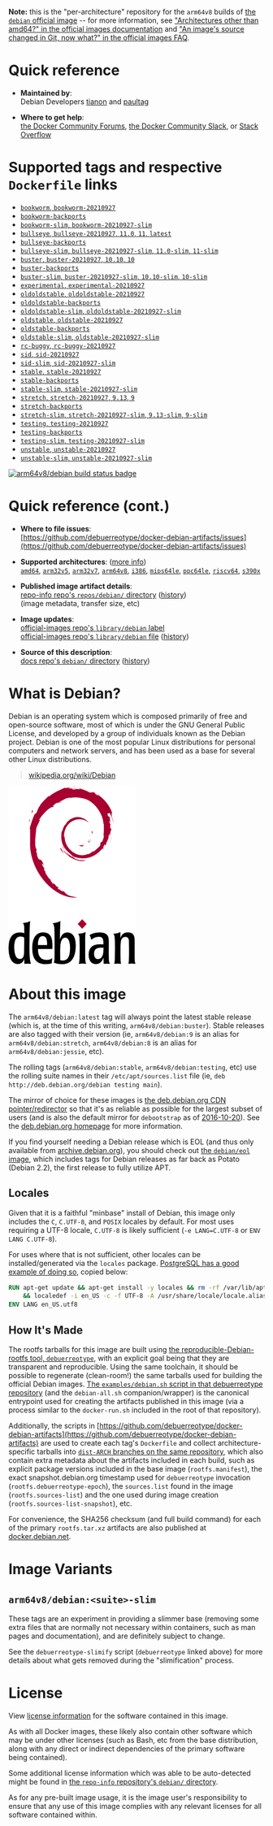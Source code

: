 <!--

********************************************************************************

WARNING:

    DO NOT EDIT "debian/README.md"

    IT IS AUTO-GENERATED

    (from the other files in "debian/" combined with a set of templates)

********************************************************************************

-->

**Note:** this is the "per-architecture" repository for the `arm64v8` builds of [the `debian` official image](https://hub.docker.com/_/debian) -- for more information, see ["Architectures other than amd64?" in the official images documentation](https://github.com/docker-library/official-images#architectures-other-than-amd64) and ["An image's source changed in Git, now what?" in the official images FAQ](https://github.com/docker-library/faq#an-images-source-changed-in-git-now-what).

# Quick reference

-	**Maintained by**:  
	Debian Developers [tianon](https://qa.debian.org/developer.php?login=tianon) and [paultag](https://qa.debian.org/developer.php?login=paultag)

-	**Where to get help**:  
	[the Docker Community Forums](https://forums.docker.com/), [the Docker Community Slack](https://dockr.ly/slack), or [Stack Overflow](https://stackoverflow.com/search?tab=newest&q=docker)

# Supported tags and respective `Dockerfile` links

-	[`bookworm`, `bookworm-20210927`](https://github.com/debuerreotype/docker-debian-artifacts/blob/9680c51ff8c529af3cf6302e4bc6444a81a96076/bookworm/Dockerfile)
-	[`bookworm-backports`](https://github.com/debuerreotype/docker-debian-artifacts/blob/9680c51ff8c529af3cf6302e4bc6444a81a96076/bookworm/backports/Dockerfile)
-	[`bookworm-slim`, `bookworm-20210927-slim`](https://github.com/debuerreotype/docker-debian-artifacts/blob/9680c51ff8c529af3cf6302e4bc6444a81a96076/bookworm/slim/Dockerfile)
-	[`bullseye`, `bullseye-20210927`, `11.0`, `11`, `latest`](https://github.com/debuerreotype/docker-debian-artifacts/blob/9680c51ff8c529af3cf6302e4bc6444a81a96076/bullseye/Dockerfile)
-	[`bullseye-backports`](https://github.com/debuerreotype/docker-debian-artifacts/blob/9680c51ff8c529af3cf6302e4bc6444a81a96076/bullseye/backports/Dockerfile)
-	[`bullseye-slim`, `bullseye-20210927-slim`, `11.0-slim`, `11-slim`](https://github.com/debuerreotype/docker-debian-artifacts/blob/9680c51ff8c529af3cf6302e4bc6444a81a96076/bullseye/slim/Dockerfile)
-	[`buster`, `buster-20210927`, `10.10`, `10`](https://github.com/debuerreotype/docker-debian-artifacts/blob/9680c51ff8c529af3cf6302e4bc6444a81a96076/buster/Dockerfile)
-	[`buster-backports`](https://github.com/debuerreotype/docker-debian-artifacts/blob/9680c51ff8c529af3cf6302e4bc6444a81a96076/buster/backports/Dockerfile)
-	[`buster-slim`, `buster-20210927-slim`, `10.10-slim`, `10-slim`](https://github.com/debuerreotype/docker-debian-artifacts/blob/9680c51ff8c529af3cf6302e4bc6444a81a96076/buster/slim/Dockerfile)
-	[`experimental`, `experimental-20210927`](https://github.com/debuerreotype/docker-debian-artifacts/blob/9680c51ff8c529af3cf6302e4bc6444a81a96076/experimental/Dockerfile)
-	[`oldoldstable`, `oldoldstable-20210927`](https://github.com/debuerreotype/docker-debian-artifacts/blob/9680c51ff8c529af3cf6302e4bc6444a81a96076/oldoldstable/Dockerfile)
-	[`oldoldstable-backports`](https://github.com/debuerreotype/docker-debian-artifacts/blob/9680c51ff8c529af3cf6302e4bc6444a81a96076/oldoldstable/backports/Dockerfile)
-	[`oldoldstable-slim`, `oldoldstable-20210927-slim`](https://github.com/debuerreotype/docker-debian-artifacts/blob/9680c51ff8c529af3cf6302e4bc6444a81a96076/oldoldstable/slim/Dockerfile)
-	[`oldstable`, `oldstable-20210927`](https://github.com/debuerreotype/docker-debian-artifacts/blob/9680c51ff8c529af3cf6302e4bc6444a81a96076/oldstable/Dockerfile)
-	[`oldstable-backports`](https://github.com/debuerreotype/docker-debian-artifacts/blob/9680c51ff8c529af3cf6302e4bc6444a81a96076/oldstable/backports/Dockerfile)
-	[`oldstable-slim`, `oldstable-20210927-slim`](https://github.com/debuerreotype/docker-debian-artifacts/blob/9680c51ff8c529af3cf6302e4bc6444a81a96076/oldstable/slim/Dockerfile)
-	[`rc-buggy`, `rc-buggy-20210927`](https://github.com/debuerreotype/docker-debian-artifacts/blob/9680c51ff8c529af3cf6302e4bc6444a81a96076/rc-buggy/Dockerfile)
-	[`sid`, `sid-20210927`](https://github.com/debuerreotype/docker-debian-artifacts/blob/9680c51ff8c529af3cf6302e4bc6444a81a96076/sid/Dockerfile)
-	[`sid-slim`, `sid-20210927-slim`](https://github.com/debuerreotype/docker-debian-artifacts/blob/9680c51ff8c529af3cf6302e4bc6444a81a96076/sid/slim/Dockerfile)
-	[`stable`, `stable-20210927`](https://github.com/debuerreotype/docker-debian-artifacts/blob/9680c51ff8c529af3cf6302e4bc6444a81a96076/stable/Dockerfile)
-	[`stable-backports`](https://github.com/debuerreotype/docker-debian-artifacts/blob/9680c51ff8c529af3cf6302e4bc6444a81a96076/stable/backports/Dockerfile)
-	[`stable-slim`, `stable-20210927-slim`](https://github.com/debuerreotype/docker-debian-artifacts/blob/9680c51ff8c529af3cf6302e4bc6444a81a96076/stable/slim/Dockerfile)
-	[`stretch`, `stretch-20210927`, `9.13`, `9`](https://github.com/debuerreotype/docker-debian-artifacts/blob/9680c51ff8c529af3cf6302e4bc6444a81a96076/stretch/Dockerfile)
-	[`stretch-backports`](https://github.com/debuerreotype/docker-debian-artifacts/blob/9680c51ff8c529af3cf6302e4bc6444a81a96076/stretch/backports/Dockerfile)
-	[`stretch-slim`, `stretch-20210927-slim`, `9.13-slim`, `9-slim`](https://github.com/debuerreotype/docker-debian-artifacts/blob/9680c51ff8c529af3cf6302e4bc6444a81a96076/stretch/slim/Dockerfile)
-	[`testing`, `testing-20210927`](https://github.com/debuerreotype/docker-debian-artifacts/blob/9680c51ff8c529af3cf6302e4bc6444a81a96076/testing/Dockerfile)
-	[`testing-backports`](https://github.com/debuerreotype/docker-debian-artifacts/blob/9680c51ff8c529af3cf6302e4bc6444a81a96076/testing/backports/Dockerfile)
-	[`testing-slim`, `testing-20210927-slim`](https://github.com/debuerreotype/docker-debian-artifacts/blob/9680c51ff8c529af3cf6302e4bc6444a81a96076/testing/slim/Dockerfile)
-	[`unstable`, `unstable-20210927`](https://github.com/debuerreotype/docker-debian-artifacts/blob/9680c51ff8c529af3cf6302e4bc6444a81a96076/unstable/Dockerfile)
-	[`unstable-slim`, `unstable-20210927-slim`](https://github.com/debuerreotype/docker-debian-artifacts/blob/9680c51ff8c529af3cf6302e4bc6444a81a96076/unstable/slim/Dockerfile)

[![arm64v8/debian build status badge](https://img.shields.io/jenkins/s/https/doi-janky.infosiftr.net/job/multiarch/job/arm64v8/job/debian.svg?label=arm64v8/debian%20%20build%20job)](https://doi-janky.infosiftr.net/job/multiarch/job/arm64v8/job/debian/)

# Quick reference (cont.)

-	**Where to file issues**:  
	[https://github.com/debuerreotype/docker-debian-artifacts/issues](https://github.com/debuerreotype/docker-debian-artifacts/issues)

-	**Supported architectures**: ([more info](https://github.com/docker-library/official-images#architectures-other-than-amd64))  
	[`amd64`](https://hub.docker.com/r/amd64/debian/), [`arm32v5`](https://hub.docker.com/r/arm32v5/debian/), [`arm32v7`](https://hub.docker.com/r/arm32v7/debian/), [`arm64v8`](https://hub.docker.com/r/arm64v8/debian/), [`i386`](https://hub.docker.com/r/i386/debian/), [`mips64le`](https://hub.docker.com/r/mips64le/debian/), [`ppc64le`](https://hub.docker.com/r/ppc64le/debian/), [`riscv64`](https://hub.docker.com/r/riscv64/debian/), [`s390x`](https://hub.docker.com/r/s390x/debian/)

-	**Published image artifact details**:  
	[repo-info repo's `repos/debian/` directory](https://github.com/docker-library/repo-info/blob/master/repos/debian) ([history](https://github.com/docker-library/repo-info/commits/master/repos/debian))  
	(image metadata, transfer size, etc)

-	**Image updates**:  
	[official-images repo's `library/debian` label](https://github.com/docker-library/official-images/issues?q=label%3Alibrary%2Fdebian)  
	[official-images repo's `library/debian` file](https://github.com/docker-library/official-images/blob/master/library/debian) ([history](https://github.com/docker-library/official-images/commits/master/library/debian))

-	**Source of this description**:  
	[docs repo's `debian/` directory](https://github.com/docker-library/docs/tree/master/debian) ([history](https://github.com/docker-library/docs/commits/master/debian))

# What is Debian?

Debian is an operating system which is composed primarily of free and open-source software, most of which is under the GNU General Public License, and developed by a group of individuals known as the Debian project. Debian is one of the most popular Linux distributions for personal computers and network servers, and has been used as a base for several other Linux distributions.

> [wikipedia.org/wiki/Debian](https://en.wikipedia.org/wiki/Debian)

![logo](https://raw.githubusercontent.com/docker-library/docs/b449be7df57e9ed9086bb5821bfb5d6cdc5d67a4/debian/logo.png)

# About this image

The `arm64v8/debian:latest` tag will always point the latest stable release (which is, at the time of this writing, `arm64v8/debian:buster`). Stable releases are also tagged with their version (ie, `arm64v8/debian:9` is an alias for `arm64v8/debian:stretch`, `arm64v8/debian:8` is an alias for `arm64v8/debian:jessie`, etc).

The rolling tags (`arm64v8/debian:stable`, `arm64v8/debian:testing`, etc) use the rolling suite names in their `/etc/apt/sources.list` file (ie, `deb http://deb.debian.org/debian testing main`).

The mirror of choice for these images is [the deb.debian.org CDN pointer/redirector](https://deb.debian.org) so that it's as reliable as possible for the largest subset of users (and is also the default mirror for `debootstrap` as of [2016-10-20](https://anonscm.debian.org/cgit/d-i/debootstrap.git/commit/?id=9e8bc60ad1ccf3a25ce7890526b70059f3e770de)). See the [deb.debian.org homepage](https://deb.debian.org) for more information.

If you find yourself needing a Debian release which is EOL (and thus only available from [archive.debian.org](http://archive.debian.org)), you should check out [the `debian/eol` image](https://hub.docker.com/r/debian/eol/), which includes tags for Debian releases as far back as Potato (Debian 2.2), the first release to fully utilize APT.

## Locales

Given that it is a faithful "minbase" install of Debian, this image only includes the `C`, `C.UTF-8`, and `POSIX` locales by default. For most uses requiring a UTF-8 locale, `C.UTF-8` is likely sufficient (`-e LANG=C.UTF-8` or `ENV LANG C.UTF-8`).

For uses where that is not sufficient, other locales can be installed/generated via the `locales` package. [PostgreSQL has a good example of doing so](https://github.com/docker-library/postgres/blob/69bc540ecfffecce72d49fa7e4a46680350037f9/9.6/Dockerfile#L21-L24), copied below:

```dockerfile
RUN apt-get update && apt-get install -y locales && rm -rf /var/lib/apt/lists/* \
	&& localedef -i en_US -c -f UTF-8 -A /usr/share/locale/locale.alias en_US.UTF-8
ENV LANG en_US.utf8
```

## How It's Made

The rootfs tarballs for this image are built using [the reproducible-Debian-rootfs tool, `debuerreotype`](https://github.com/debuerreotype/debuerreotype), with an explicit goal being that they are transparent and reproducible. Using the same toolchain, it should be possible to regenerate (clean-room!) the same tarballs used for building the official Debian images. [The `examples/debian.sh` script in that debuerreotype repository](https://github.com/debuerreotype/debuerreotype/blob/master/examples/debian.sh) (and the `debian-all.sh` companion/wrapper) is the canonical entrypoint used for creating the artifacts published in this image (via a process similar to the `docker-run.sh` included in the root of that repository).

Additionally, the scripts in [https://github.com/debuerreotype/docker-debian-artifacts](https://github.com/debuerreotype/docker-debian-artifacts) are used to create each tag's `Dockerfile` and collect architecture-specific tarballs into [`dist-ARCH` branches on the same repository](https://github.com/debuerreotype/docker-debian-artifacts/branches), which also contain extra metadata about the artifacts included in each build, such as explicit package versions included in the base image (`rootfs.manifest`), the exact snapshot.debian.org timestamp used for `debuerreotype` invocation (`rootfs.debuerreotype-epoch`), the `sources.list` found in the image (`rootfs.sources-list`) and the one used during image creation (`rootfs.sources-list-snapshot`), etc.

For convenience, the SHA256 checksum (and full build command) for each of the primary `rootfs.tar.xz` artifacts are also published at [docker.debian.net](https://docker.debian.net/).

# Image Variants

## `arm64v8/debian:<suite>-slim`

These tags are an experiment in providing a slimmer base (removing some extra files that are normally not necessary within containers, such as man pages and documentation), and are definitely subject to change.

See the `debuerreotype-slimify` script (`debuerreotype` linked above) for more details about what gets removed during the "slimification" process.

# License

View [license information](https://www.debian.org/social_contract#guidelines) for the software contained in this image.

As with all Docker images, these likely also contain other software which may be under other licenses (such as Bash, etc from the base distribution, along with any direct or indirect dependencies of the primary software being contained).

Some additional license information which was able to be auto-detected might be found in [the `repo-info` repository's `debian/` directory](https://github.com/docker-library/repo-info/tree/master/repos/debian).

As for any pre-built image usage, it is the image user's responsibility to ensure that any use of this image complies with any relevant licenses for all software contained within.
